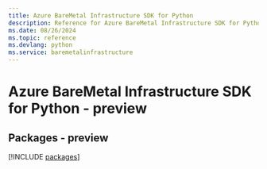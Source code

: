 ```yaml
---
title: Azure BareMetal Infrastructure SDK for Python
description: Reference for Azure BareMetal Infrastructure SDK for Python
ms.date: 08/26/2024
ms.topic: reference
ms.devlang: python
ms.service: baremetalinfrastructure
---
```

# Azure BareMetal Infrastructure SDK for Python - preview
## Packages - preview
[!INCLUDE [packages](baremetal-infrastructure-index.md)]